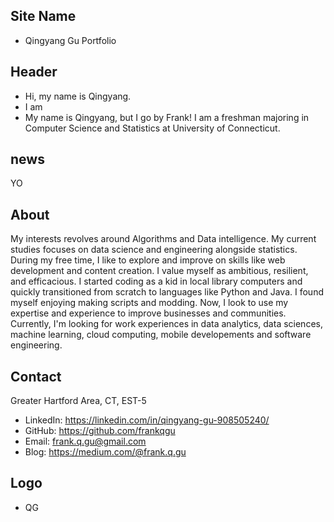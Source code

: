 ## Site Name
- Qingyang Gu Portfolio

## Header
- Hi, my name is Qingyang. 
- I am
- My name is Qingyang, but I go by Frank! I am a freshman majoring in Computer Science and Statistics at University of Connecticut. 

## news
YO

## About
My interests revolves around Algorithms and Data intelligence. My current studies focuses on data science and engineering alongside statistics. During my free time, I like to explore and improve on skills like web development and content creation. I value myself as ambitious, resilient, and efficacious. I started coding as a kid in local library computers and quickly transitioned from scratch to languages like Python and Java. I found myself enjoying making scripts and modding. Now, I look to use my expertise and experience to improve businesses and communities. Currently, I'm looking for work experiences in data analytics, data sciences, machine learning, cloud computing, mobile developements and software engineering.

## Contact
Greater Hartford Area, CT, EST-5
- LinkedIn: https://linkedin.com/in/qingyang-gu-908505240/
- GitHub: https://github.com/frankqgu
- Email: frank.q.gu@gmail.com
- Blog: https://medium.com/@frank.q.gu

## Logo
- QG


